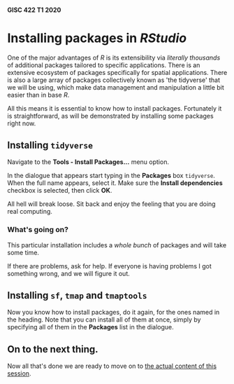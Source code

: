 #### GISC 422 T1 2020
# Installing packages in *RStudio*
One of the major advantages of *R* is its extensibility via *literally thousands* of additional packages tailored to specific applications. There is an extensive ecosystem of packages specifically for spatial applications. There is also a large array of packages collectively known as 'the tidyverse' that we will be using, which make data management and manipulation a little bit easier than in base *R*.

All this means it is essential to know how to install packages. Fortunately it is straightforward, as will be demonstrated by installing some packages right now.

## Installing `tidyverse`
Navigate to the **Tools - Install Packages...** menu option.

In the dialogue that appears start typing in the **Packages** box `tidyverse`. When the full name appears, select it. Make sure the **Install dependencies** checkbox is selected, then click **OK**.

All hell will break loose. Sit back and enjoy the feeling that you are doing real computing.

### What's going on?
This particular installation includes a *whole bunch* of packages and will take some time.

If there are problems, ask for help. If everyone is having problems I got something wrong, and we will figure it out.

## Installing `sf`, `tmap` and `tmaptools`
Now you know how to install packages, do it again, for the ones named in the heading. Note that you can install all of them at once, simply by specifying all of them in the **Packages** list in the dialogue.

## On to the next thing.
Now all that's done we are ready to move on to [the actual content of this session](03-simple-visualization-and-mapping.md).


